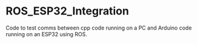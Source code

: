 # ROS_ESP32_Integration

Code to test comms between cpp code running on a PC and Arduino code running on an ESP32 using ROS.
